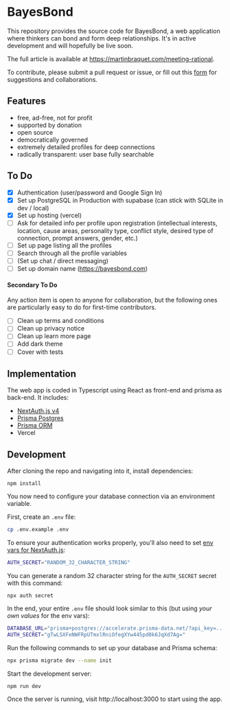 # BayesBond

This repository provides the source code for BayesBond, a web application where thinkers can bond and form deep relationships. It's in active development and will hopefully be live soon.

The full article is available at https://martinbraquet.com/meeting-rational.

To contribute, please submit a pull request or issue, or fill out this [form](https://forms.gle/tKnXUMAbEreMK6FC6) for suggestions and collaborations.

## Features

- free, ad-free, not for profit
- supported by donation
- open source
- democratically governed
- extremely detailed profiles for deep connections
- radically transparent: user base fully searchable

## To Do

- [x] Authentication (user/password and Google Sign In)
- [x] Set up PostgreSQL in Production with supabase (can stick with SQLite in dev / local)
- [x] Set up hosting (vercel)
- [ ] Ask for detailed info per profile upon registration (intellectual interests, location, cause areas, personality type, conflict style, desired type of connection, prompt answers, gender, etc.)
- [ ] Set up page listing all the profiles
- [ ] Search through all the profile variables
- [ ] (Set up chat / direct messaging)
- [ ] Set up domain name (https://bayesbond.com)

#### Secondary To Do

Any action item is open to anyone for collaboration, but the following ones are particularly easy to do for first-time contributors.

- [ ] Clean up terms and conditions
- [ ] Clean up privacy notice
- [ ] Clean up learn more page
- [ ] Add dark theme
- [ ] Cover with tests

## Implementation

The web app is coded in Typescript using React as front-end and prisma as back-end. It includes:

- [NextAuth.js v4](https://next-auth.js.org/)
- [Prisma Postgres](https://www.prisma.io/postgres)
- [Prisma ORM](https://www.prisma.io/orm)
- Vercel

## Development

After cloning the repo and navigating into it, install dependencies:

```
npm install
```

You now need to configure your database connection via an environment variable.

First, create an `.env` file:

```bash
cp .env.example .env
```

To ensure your authentication works properly, you'll also need to set [env vars for NextAuth.js](https://next-auth.js.org/configuration/options):

```bash
AUTH_SECRET="RANDOM_32_CHARACTER_STRING"
```

You can generate a random 32 character string for the `AUTH_SECRET` secret with this command:

```
npx auth secret
```

In the end, your entire `.env` file should look similar to this (but using _your own values_ for the env vars):

```bash
DATABASE_URL="prisma+postgres://accelerate.prisma-data.net/?api_key=..."
AUTH_SECRET="gTwLSXFeNWFRpUTmxlRniOfegXYw445pd0k6JqXd7Ag="
```

Run the following commands to set up your database and Prisma schema:

```bash
npx prisma migrate dev --name init
```

Start the development server:

```bash
npm run dev
```

Once the server is running, visit http://localhost:3000 to start using the app.